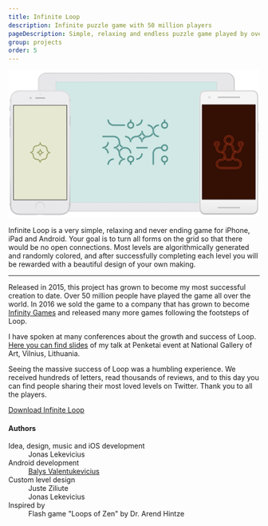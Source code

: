 ```yaml
---
title: Infinite Loop
description: Infinite puzzle game with 50 million players
pageDescription: Simple, relaxing and endless puzzle game played by over 50 million people. Project sold in 2016.
group: projects
order: 5
---
```


![Infinite Loop for iOS](./infinite-loop/devices.png)


Infinite Loop is a very simple, relaxing and never ending game for iPhone, iPad and Android. Your goal is to turn all forms on the grid so that there would be no open connections. Most levels are algorithmically generated and randomly colored, and after successfully completing each level you will be rewarded with a beautiful design of your own making.

---

Released in 2015, this project has grown to become my most successful creation to date. Over 50 million people have played the game all over the world. In 2016 we sold the game to a company that has grown to become [Infinity Games](https://www.infinitygames.io/) and released many more games following the footsteps of Loop.

I have spoken at many conferences about the growth and success of Loop. [Here you can find slides](https://speakerdeck.com/lekevicius/loop-apie-begalini-zaidima-nuo-pradzios-iki-pabaigos) of my talk at Penketai event at National Gallery of Art, Vilnius, Lithuania.

Seeing the massive success of Loop was a humbling experience. We received hundreds of letters, read thousands of reviews, and to this day you can find people sharing their most loved levels on Twitter. Thank you to all the players.

<a href="http://loopgame.co" class="cta">Download Infinite Loop</a>

#### Authors

<dl>
  <dt>Idea, design, music and iOS development</dt>
  <dd>Jonas Lekevicius</dd>

  <dt>Android development</dt>
  <dd><a href="https://github.com/balysv">Balys Valentukevicius</a></dd>

  <dt>Custom level design</dt>
  <dd>Juste Ziliute</dd>
  <dd>Jonas Lekevicius</dd>

  <dt>Inspired by</dt>
  <dd>Flash game "Loops of Zen" by Dr. Arend Hintze</dd>
</dl>